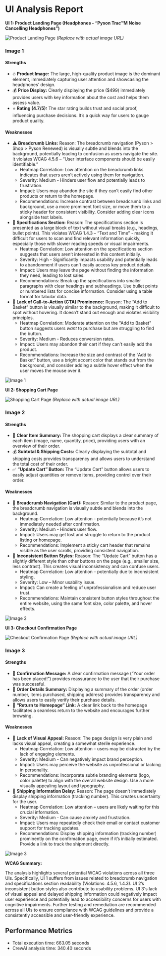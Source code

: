 # UI Analysis Report

**UI 1: Product Landing Page (Headphones - “Pyson Trac™M Noise Cancelling Headphones”)**

![Product Landing Page](https://i.imgur.com/your_image_url_here.png)  *(Replace with actual image URL)*

### Image 1

#### Strengths
*   🔥 **Product Image:** The large, high-quality product image is the dominant element, immediately capturing user attention and showcasing the headphones’ design.
*   💰 **Price Display:** Clearly displaying the price ($499) immediately provides users with key information about the cost and helps them assess value.
*   ⭐ **Rating (4.7/5):** The star rating builds trust and social proof, influencing purchase decisions. It’s a quick way for users to gauge product quality.

#### Weaknesses
*   ⚠️ **Breadcrumb Links:** Reason: The breadcrumb navigation (Pyson > Shop > Pyson Renewed) is visually subtle and blends into the background, potentially leading to confusion as users navigate the site. It violates WCAG 4.5.6 – “User interface components should be easily identifiable.”
    *   Heatmap Correlation: Low attention on the breadcrumb links indicates that users aren’t actively using them for navigation.
    *   Severity: Medium - Hinders user flow and potentially leads to frustration.
    *   Impact: Users may abandon the site if they can’t easily find other products or return to the homepage.
    *   Recommendations: Increase contrast between breadcrumb links and background, use a more prominent font size, or move them to a sticky header for consistent visibility. Consider adding clear icons alongside text labels.
*   📜 **Specifications Section:** Reason: The specifications section is presented as a large block of text without visual breaks (e.g., headings, bullet points). This violates WCAG 1.4.3 – “Text and Time” - making it difficult for users to scan and find relevant information quickly, especially those with slower reading speeds or visual impairments.
    *   Heatmap Correlation: Low attention on the specifications section suggests that users aren’t interested in this content initially.
    *   Severity: High - Significantly impacts usability and potentially leads to abandonment if users can't easily access key product details.
    *   Impact: Users may leave the page without finding the information they need, leading to lost sales.
    *   Recommendations: Break up the specifications into smaller paragraphs with clear headings and subheadings. Use bullet points or numbered lists for concise information. Consider using a table format for tabular data.
*   🎨 **Lack of Call-to-Action (CTA) Prominence:** Reason: The “Add to Basket” button is visually similar to the background, making it difficult to spot without hovering. It doesn’t stand out enough and violates visibility principles.
    *   Heatmap Correlation: Moderate attention on the "Add to Basket" button suggests users *want* to purchase but are struggling to find the button.
    *   Severity: Medium - Reduces conversion rates.
    *   Impact: Users may abandon their cart if they can’t easily add the product.
    *   Recommendations: Increase the size and contrast of the “Add to Basket” button, use a bright accent color that stands out from the background, and consider adding a subtle hover effect when the user moves the mouse over it.

![Image 1](heatmaps/p7-1.png)

**UI 2: Shopping Cart Page**

![Shopping Cart Page](https://i.imgur.com/your_image_url_here.png) *(Replace with actual image URL)*

### Image 2

#### Strengths
*   🛒 **Clear Item Summary:** The shopping cart displays a clear summary of each item (image, name, quantity, price), providing users with an overview of their order.
*   💰 **Subtotal & Shipping Costs:** Clearly displaying the subtotal and shipping costs provides transparency and allows users to understand the total cost of their order.
*   ✅ **“Update Cart” Button:** The “Update Cart” button allows users to easily adjust quantities or remove items, providing control over their order.

#### Weaknesses
*   🔗 **Breadcrumb Navigation (Cart):** Reason: Similar to the product page, the breadcrumb navigation is visually subtle and blends into the background.
    *   Heatmap Correlation: Low attention - potentially because it’s not immediately needed after confirmation.
    *   Severity: Medium - Hinders user flow.
    *   Impact: Users may get lost and struggle to return to the product listing or homepage.
    *   Recommendations: Implement a sticky cart header that remains visible as the user scrolls, providing consistent navigation.
*   🎨 **Inconsistent Button Styles:** Reason: The “Update Cart” button has a slightly different style than other buttons on the page (e.g., smaller size, less contrast). This creates visual inconsistency and can confuse users.
    *   Heatmap Correlation: Low attention – potentially due to inconsistent styling.
    *   Severity: Low – Minor usability issue.
    *   Impact: Can create a feeling of unprofessionalism and reduce user trust.
    *   Recommendations: Maintain consistent button styles throughout the entire website, using the same font size, color palette, and hover effects.

![Image 2](heatmaps/p7-2.png)

**UI 3: Checkout Confirmation Page**

![Checkout Confirmation Page](https://i.imgur.com/your_image_url_here.png) *(Replace with actual image URL)*

### Image 3

#### Strengths
*   🎉 **Confirmation Message:** A clear confirmation message (“Your order has been placed!”) provides reassurance to the user that their purchase was successful.
*   📧 **Order Details Summary:** Displaying a summary of the order (order number, items purchased, shipping address) provides transparency and allows users to easily verify their purchase details.
*   🔗 **“Return to Homepage” Link:** A clear link back to the homepage facilitates a seamless return to the website and encourages further browsing.

#### Weaknesses
*   🎨 **Lack of Visual Appeal:** Reason: The page design is very plain and lacks visual appeal, creating a somewhat sterile experience.
    *   Heatmap Correlation: Low attention – users may be distracted by the lack of engaging elements.
    *   Severity: Medium - Can negatively impact brand perception.
    *   Impact: Users may perceive the website as unprofessional or lacking in personality.
    *   Recommendations: Incorporate subtle branding elements (logo, color palette) to align with the overall website design. Use a more visually appealing layout and typography.
*   📜 **Shipping Information Delay:** Reason: The page doesn’t immediately display shipping information (tracking number). This creates uncertainty for the user.
    *   Heatmap Correlation: Low attention – users are likely waiting for this crucial information.
    *   Severity: Medium - Can cause anxiety and frustration.
    *   Impact: Users may repeatedly check their email or contact customer support for tracking updates.
    *   Recommendations: Display shipping information (tracking number) prominently on the confirmation page, even if it’s initially estimated. Provide a link to track the shipment directly.

![Image 3](heatmaps/p7-3.png)

**WCAG Summary:**

The analysis highlights several potential WCAG violations across all three UIs.  Specifically, UI 1 suffers from issues related to breadcrumb navigation and specifications section readability (Violations: 4.5.6, 1.4.3). UI 2’s inconsistent button styles also contribute to usability problems. UI 3's lack of visual appeal and delayed shipping information could negatively impact user experience and potentially lead to accessibility concerns for users with cognitive impairments.  Further testing and remediation are recommended across all UIs to ensure compliance with WCAG guidelines and provide a consistently accessible and user-friendly experience.

## Performance Metrics
- Total execution time: 663.05 seconds
- CrewAI analysis time: 340.40 seconds

